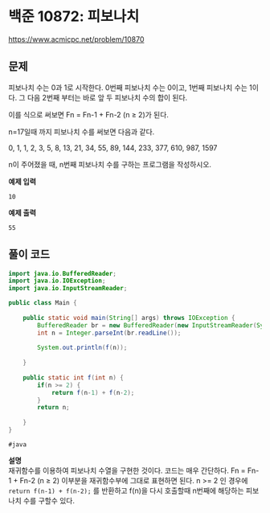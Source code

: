 # 백준 10872: 피보나치
https://www.acmicpc.net/problem/10870

## 문제
피보나치 수는 0과 1로 시작한다. 0번째 피보나치 수는 0이고, 1번째 피보나치 수는 1이다. 그 다음 2번째 부터는 바로 앞 두 피보나치 수의 합이 된다.

이를 식으로 써보면 Fn = Fn-1 + Fn-2 (n ≥ 2)가 된다.

n=17일때 까지 피보나치 수를 써보면 다음과 같다.

0, 1, 1, 2, 3, 5, 8, 13, 21, 34, 55, 89, 144, 233, 377, 610, 987, 1597

n이 주어졌을 때, n번째 피보나치 수를 구하는 프로그램을 작성하시오.

**예제 입력**
```
10
```

**예제 출력**
```
55
```

## 풀이 코드

``` java
import java.io.BufferedReader;
import java.io.IOException;
import java.io.InputStreamReader;

public class Main {
	
	public static void main(String[] args) throws IOException {
		BufferedReader br = new BufferedReader(new InputStreamReader(System.in));
		int n = Integer.parseInt(br.readLine());
		
		System.out.println(f(n));
		
	}
	
	public static int f(int n) {
		if(n >= 2) {
			return f(n-1) + f(n-2);	
		}
		return n;
		
	}
}

```
`#java`

**설명**    
재귀함수를 이용하여 피보나치 수열을 구현한 것이다. 코드는 매우 간단하다. 
Fn = Fn-1 + Fn-2 (n ≥ 2) 이부분을 재귀함수부에 그대로 표현하면 된다. 
n >= 2 인 경우에 ```return f(n-1) + f(n-2);``` 를 반환하고 f(n)을 다시 호출할때 n번째에 해당하는
피보나치 수를 구할수 있다. 
